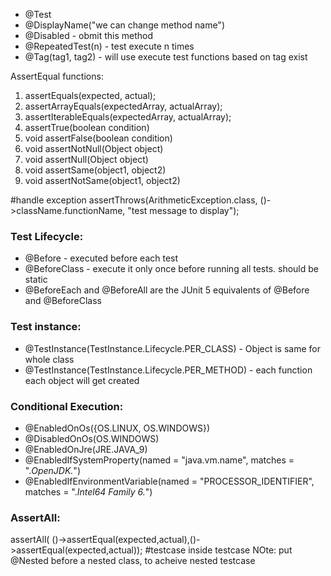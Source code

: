  - @Test
 - @DisplayName("we can change method name")
 - @Disabled     - obmit this method
 - @RepeatedTest(n) - test execute n times
 - @Tag(tag1, tag2) - will use execute test functions based on tag exist

AssertEqual functions:
1. assertEquals(expected, actual);
2. assertArrayEquals(expectedArray, actualArray);
3. assertIterableEquals(expectedArray, actualArray);
4. assertTrue(boolean condition)
5. void assertFalse(boolean condition)
6. void assertNotNull(Object object)
7. void assertNull(Object object)
8. void assertSame(object1, object2)
9. void assertNotSame(object1, object2)

#handle exception
assertThrows(ArithmeticException.class, ()->className.functionName, "test message to display");

### Test Lifecycle:
 - @Before  - executed before each test
 - @BeforeClass - execute it only once before running all tests. should be static
 - @BeforeEach and @BeforeAll are the JUnit 5 equivalents of @Before and @BeforeClass


### Test instance:
 - @TestInstance(TestInstance.Lifecycle.PER_CLASS)  - Object is same for whole class  
 - @TestInstance(TestInstance.Lifecycle.PER_METHOD) - each function each object will get created  

### Conditional Execution:
 - @EnabledOnOs({OS.LINUX, OS.WINDOWS})
 - @DisabledOnOs(OS.WINDOWS)
 - @EnabledOnJre(JRE.JAVA_9)
 - @EnabledIfSystemProperty(named = "java.vm.name", matches = ".*OpenJDK.*")
 - @EnabledIfEnvironmentVariable(named = "PROCESSOR_IDENTIFIER", matches = ".*Intel64 Family 6.*")

### AssertAll:
  assertAll( ()->assertEqual(expected,actual),()->assertEqual(expected,actual)); #testcase inside testcase
  NOte: put @Nested before a nested class, to acheive nested testcase
